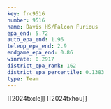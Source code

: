 ```yaml
---
key: frc9516
number: 9516
name: Davis HS/Falcon Furious
epa_end: 5.72
auto_epa_end: 1.96
teleop_epa_end: 2.9
endgame_epa_end: 0.86
winrate: 0.2917
district_epa_rank: 162
district_epa_percentile: 0.1383
type: Team
---
```

[[2024txcle]]
[[2024txhou]]
